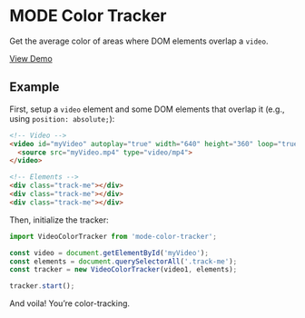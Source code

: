 # MODE Color Tracker

Get the average color of areas where DOM elements overlap a `video`.

[View Demo](https://madebymode.github.io/mode-color-tracker)

## Example

First, setup a `video` element and some DOM elements that overlap it (e.g., using `position: absolute;`):

```html
<!-- Video -->
<video id="myVideo" autoplay="true" width="640" height="360" loop="true">
  <source src="myVideo.mp4" type="video/mp4">
</video>

<!-- Elements -->
<div class="track-me"></div>
<div class="track-me"></div>
<div class="track-me"></div>
```

Then, initialize the tracker:

```js
import VideoColorTracker from 'mode-color-tracker';

const video = document.getElementById('myVideo');
const elements = document.querySelectorAll('.track-me');
const tracker = new VideoColorTracker(video1, elements);

tracker.start();
```

And voila! You’re color-tracking.
